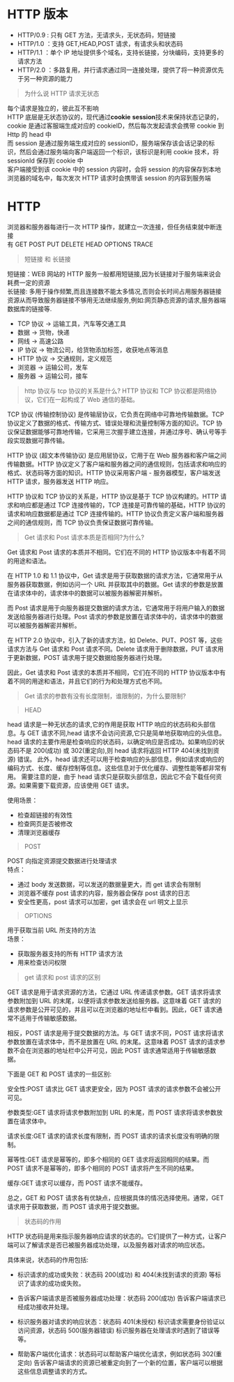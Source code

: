 # HTTP 版本

- HTTP/0.9 : 只有 GET 方法，无请求头，无状态码，短链接
- HTTP/1.0 ：支持 GET,HEAD,POST 请求，有请求头和状态码
- HTTP/1.1 ：单个 IP 地址提供多个域名，支持长链接，分块编码，支持更多的请求方法
- HTTP/2.0 ：多路复用，并行请求通过同一连接处理，提供了将一种资源优先于另一种资源的能力

> 为什么说 HTTP 请求无状态

每个请求是独立的，彼此互不影响  
HTTP 底层是无状态协议的，现代通过**cookie** **session**技术来保持状态记录的，cookie 是通过客服端生成对应的 cookieID，然后每次发起请求会携带 cookie 到 Http 的 head 中  
而 session 是通过服务端生成对应的 sessionID，服务端保存该会话记录的标识，然后会通过服务端向客户端返回一个标识，该标识是利用 cookie 技术，将 sessionId 保存到 cookie 中  
客户端接受到该 cookie 中的 session 内容时，会将 session 的内容保存到本地浏览器的域名中，每次发次 HTTP 请求时会携带该 session 的内容到服务端

# HTTP

浏览器和服务器每进行一次 HTTP 操作，就建立一次连接，但任务结束就中断连接  
有 GET POST PUT DELETE HEAD OPTIONS TRACE

> 短链接 和 长链接

短链接：WEB 网站的 HTTP 服务一般都用短链接,因为长链接对于服务端来说会耗费一定的资源  
长链接: 多用于操作频繁,而且连接数不能太多情况,否则会长时间占用服务器链接资源从而导致服务器链接不够用无法继续服务,例如:网页静态资源的请求,服务器端数据库的链接等.

- TCP 协议 -> 运输工具，汽车等交通工具
- 数据 -> 货物，快递
- 网线 -> 高速公路
- IP 协议 -> 物流公司，给货物添加标签，收获地点等消息
- HTTP 协议 -> 交通规则，定义规范
- 浏览器 -> 运输公司，发车
- 服务器 -> 运输公司，接车

> http 协议与 tcp 协议的关系是什么?
> HTTP 协议和 TCP 协议都是网络协议，它们在一起构成了 Web 通信的基础。

TCP 协议 (传输控制协议) 是传输层协议，它负责在网络中可靠地传输数据。TCP 协议定义了数据的格式、传输方式、错误处理和流量控制等方面的知识。TCP 协议保证数据能够可靠地传输，它采用三次握手建立连接，并通过序号、确认号等手段实现数据可靠传输。

HTTP 协议 (超文本传输协议) 是应用层协议，它用于在 Web 服务器和客户端之间传输数据。HTTP 协议定义了客户端和服务器之间的通信规则，包括请求和响应的格式、状态码等方面的知识。HTTP 协议采用客户端 - 服务器模型，客户端发送 HTTP 请求，服务器发送 HTTP 响应。

HTTP 协议和 TCP 协议的关系是，HTTP 协议是基于 TCP 协议构建的。HTTP 请求和响应都是通过 TCP 连接传输的，TCP 连接是可靠传输的基础，HTTP 协议的请求和响应数据都是通过 TCP 连接传输的。HTTP 协议负责定义客户端和服务器之间的通信规则，而 TCP 协议负责保证数据可靠传输。

> Get 请求和 Post 请求本质是否相同?为什么?

Get 请求和 Post 请求的本质并不相同。它们在不同的 HTTP 协议版本中有着不同的用途和语法。

在 HTTP 1.0 和 1.1 协议中，Get 请求是用于获取数据的请求方法，它通常用于从服务器获取数据，例如访问一个 URL 并获取其中的数据。Get 请求的参数是放置在请求体中的，请求体中的数据可以被服务器解密并解析。

而 Post 请求是用于向服务器提交数据的请求方法，它通常用于将用户输入的数据发送给服务器进行处理。Post 请求的参数是放置在请求体中的，请求体中的数据可以被服务器解密并解析。

在 HTTP 2.0 协议中，引入了新的请求方法，如 Delete、PUT、POST 等，这些请求方法与 Get 请求和 Post 请求不同。Delete 请求用于删除数据，PUT 请求用于更新数据，POST 请求用于提交数据给服务器进行处理。

因此，Get 请求和 Post 请求的本质并不相同，它们在不同的 HTTP 协议版本中有着不同的用途和语法，并且它们的行为和处理方式也不同。

> Get 请求的参数有没有长度限制，谁限制的，为什么要限制?

> HEAD

head 请求是一种无状态的请求,它的作用是获取 HTTP 响应的状态码和头部信息。与 GET 请求不同,head 请求不会访问资源,它只是简单地获取响应的头信息。  
head 请求的主要作用是检查响应的状态码，以确定响应是否成功。如果响应的状态码不是 200(成功) 或 302(重定向),则 head 请求将返回 HTTP 404(未找到资源) 错误。
此外，head 请求还可以用于检查响应的头部信息，例如请求或响应的编码方式、长度、缓存控制等信息。这些信息对于优化缓存、调整性能等都非常有用。
需要注意的是，由于 head 请求只是获取头部信息，因此它不会下载任何资源。如果需要下载资源，应该使用 GET 请求。

使用场景：

- 检查超链接的有效性
- 检查网页是否被修改
- 清理浏览器缓存

> POST

POST 向指定资源提交数据进行处理请求  
特点：

- 通过 body 发送数据，可以发送的数据量更大，而 get 请求会有限制
- 浏览器不缓存 post 请求的内容，服务器会保存 post 请求的日志
- 安全性更高，post 请求可以加密，get 请求会在 url 明文上显示

> OPTIONS

用于获取当前 URL 所支持的方法  
场景：

- 获取服务器支持的所有 HTTP 请求方法
- 用来检查访问权限

> get 请求和 post 请求的区别

GET 请求是用于请求资源的方法，它通过 URL 传递请求参数。GET 请求将请求参数附加到 URL 的末尾，以便将请求参数发送给服务器。这意味着 GET 请求的请求参数是公开可见的，并且可以在浏览器的地址栏中看到。因此，GET 请求通常不适用于传输敏感数据。

相反，POST 请求是用于提交数据的方法。与 GET 请求不同，POST 请求将请求参数放置在请求体中，而不是放置在 URL 的末尾。这意味着 POST 请求的请求参数不会在浏览器的地址栏中公开可见，因此 POST 请求通常适用于传输敏感数据。

下面是 GET 和 POST 请求的一些区别:

安全性:POST 请求比 GET 请求更安全，因为 POST 请求的请求参数不会被公开可见。

参数类型:GET 请求将请求参数附加到 URL 的末尾，而 POST 请求将请求参数放置在请求体中。

请求长度:GET 请求的请求长度有限制，而 POST 请求的请求长度没有明确的限制。

幂等性:GET 请求是幂等的，即多个相同的 GET 请求将返回相同的结果。而 POST 请求不是幂等的，即多个相同的 POST 请求将产生不同的结果。

缓存:GET 请求可以缓存，而 POST 请求不能缓存。

总之，GET 和 POST 请求各有优缺点，应根据具体的情况选择使用。通常，GET 请求用于获取数据，而 POST 请求用于提交数据。

> 状态码的作用

HTTP 状态码是用来指示服务器响应请求的状态的。它们提供了一种方式，让客户端可以了解请求是否已被服务器成功处理，以及服务器对请求的响应状态。

具体来说，状态码的作用包括:

- 标识请求的成功或失败：状态码 200(成功) 和 404(未找到请求的资源) 等标识了请求的成功或失败。

- 告诉客户端请求是否被服务器成功处理：状态码 200(成功) 告诉客户端请求已经成功接收并处理。

- 标识服务器对请求的响应状态：状态码 401(未授权) 标识请求需要身份验证以访问资源，状态码 500(服务器错误) 标识服务器在处理请求时遇到了错误等等。

- 帮助客户端优化请求：状态码可以帮助客户端优化请求，例如状态码 302(重定向) 告诉客户端请求的资源已被重定向到了一个新的位置，客户端可以根据这些信息调整请求的方式。
